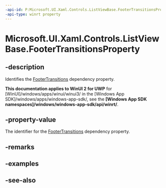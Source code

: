 ```yaml
---
-api-id: P:Microsoft.UI.Xaml.Controls.ListViewBase.FooterTransitionsProperty
-api-type: winrt property
---
```


<!-- Property syntax
public Windows.UI.Xaml.DependencyProperty FooterTransitionsProperty { get; }
-->

# Microsoft.UI.Xaml.Controls.ListViewBase.FooterTransitionsProperty

## -description
Identifies the [FooterTransitions](listviewbase_footertransitions.md) dependency property.

**This documentation applies to WinUI 2 for UWP** for [WinUI]/windows/apps/winui/winui3/ in the [Windows App SDK]/windows/apps/windows-app-sdk/, see the **[Windows App SDK namespaces]/windows/windows-app-sdk/api/winrt/**.

## -property-value
The identifier for the [FooterTransitions](listviewbase_footertransitions.md) dependency property.

## -remarks

## -examples

## -see-also
